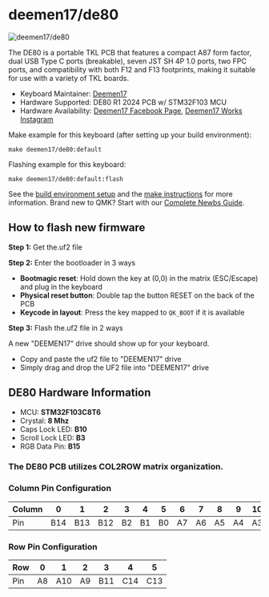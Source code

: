# deemen17/de80

![deemen17/de80](https://i.imgur.com/oZvFM0G.png)

The DE80 is a portable TKL PCB that features a compact A87 form factor, dual USB Type C ports (breakable), seven JST SH 4P 1.0 ports, two FPC ports, and compatibility with both F12 and F13 footprints, making it suitable for use with a variety of TKL boards.

* Keyboard Maintainer: [Deemen17](https://github.com/Deemen17)
* Hardware Supported: DE80 R1 2024 PCB w/ STM32F103 MCU
* Hardware Availability: [Deemen17 Facebook Page](https://www.facebook.com/deemen17/), [Deemen17 Works Instagram](https://www.instagram.com/deemen17.works)

Make example for this keyboard (after setting up your build environment):

    make deemen17/de80:default

Flashing example for this keyboard:

    make deemen17/de80:default:flash

See the [build environment setup](https://docs.qmk.fm/#/getting_started_build_tools) and the [make instructions](https://docs.qmk.fm/#/getting_started_make_guide) for more information. Brand new to QMK? Start with our [Complete Newbs Guide](https://docs.qmk.fm/#/newbs).

## How to flash new firmware

**Step 1:** Get the.uf2 file

**Step 2:** Enter the bootloader in 3 ways

* **Bootmagic reset**: Hold down the key at (0,0) in the matrix (ESC/Escape) and plug in the keyboard
* **Physical reset button**: Double tap the button RESET on the back of the PCB
* **Keycode in layout**: Press the key mapped to `QK_BOOT` if it is available

**Step 3:** Flash the.uf2 file in 2 ways

A new "DEEMEN17" drive should show up for your keyboard.

* Copy and paste the uf2 file to "DEEMEN17" drive
* Simply drag and drop the UF2 file into "DEEMEN17" drive

## DE80 Hardware Information

* MCU: **STM32F103C8T6**
* Crystal: **8 Mhz**
* Caps Lock LED: **B10**
* Scroll Lock LED: **B3**
* RGB Data Pin: **B15**

### The DE80 PCB utilizes COL2ROW matrix organization.

### Column Pin Configuration

| Column | 0 | 1 | 2 | 3 | 4 | 5 | 6 | 7 | 8 | 9 | 10 | 11 | 12 | 13 | 14 | 15 | 16 |
| -------- | ------- | ------- | ------- | ------- | ------- | ------- | ------- | ------- | ------- | ------- | ------- | ------- | ------- | ------- | ------- | ------- | ------- |
| Pin | B14 | B13 | B12 | B2 | B1 | B0 | A7 | A6 | A5 | A4 | A3 | A2 | A1 | A0 | A15 | B7 | B6 |

### Row Pin Configuration

| Row | 0 | 1 | 2 | 3 | 4 | 5 |
| ------- | ------- | ------- | ------- | ------- | ------- | ------- |
| Pin | A8 | A10 | A9 | B11 | C14 | C13 |
